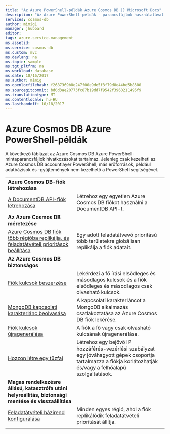 ```yaml
---
title: "Az Azure PowerShell-példák Azure Cosmos DB |} Microsoft Docs"
description: "Az Azure PowerShell-példák - parancsfájlok használatával segítséget Azure Cosmos DB fiókok létrehozásához és kezeléséhez."
services: cosmos-db
author: mimig1
manager: jhubbard
editor: 
tags: azure-service-management
ms.assetid: 
ms.service: cosmos-db
ms.custom: mvc
ms.devlang: na
ms.topic: sample
ms.tgt_pltfrm: na
ms.workload: database
ms.date: 10/16/2017
ms.author: mimig
ms.openlocfilehash: f2687369b8e247f00e9de5f3f79d8e44be5b8300
ms.sourcegitcommit: bd0d3ae20773fc87b19dd7f9542f3960211495f9
ms.translationtype: MT
ms.contentlocale: hu-HU
ms.lasthandoff: 10/18/2017
---
```

# <a name="azure-powershell-samples-for-azure-cosmos-db"></a>Azure Cosmos DB Azure PowerShell-példák

A következő táblázat az Azure Cosmos DB Azure PowerShell-mintaparancsfájlok hivatkozásokat tartalmaz. Jelenleg csak kezelheti az Azure Cosmos DB accountlayer PowerShell; más erőforrások, például adatbázisok és -gyűjtemények nem kezelhető a PowerShell segítségével.

| |  |
|---|---|
|**Azure Cosmos DB-fiók létrehozása**||
|[A DocumentDB API-fiók létrehozása](scripts/create-database-account-powershell.md?toc=%2fpowershell%2fmodule%2ftoc.json)| Létrehoz egy egyetlen Azure Cosmos DB fiókot használni a DocumentDB API-t. |
|**Az Azure Cosmos DB méretezése**||
|[Azure Cosmos DB fiók több régióba replikálja, és feladatátvételi prioritások beállítása](scripts/scale-multiregion-powershell.md?toc=%2fpowershell%2fmodule%2ftoc.json)|Egy adott feladatátvevő prioritású több területekre globálisan replikálja a fiók adatait.|
|**Az Azure Cosmos DB biztonságos**||
| [Fiók kulcsok beszerzése](scripts/secure-get-account-key-powershell.md?toc=%2fpowershell%2fmodule%2ftoc.json) | Lekérdezi a fő írási elsődleges és másodlagos kulcsok és a fiók elsődleges és másodlagos csak olvasható kulcsok.|
| [MongoDB kapcsolati karakterlánc beolvasása](scripts/secure-mongo-connection-string-powershell.md?toc=%2fpowershell%2fmodule%2ftoc.json) | A kapcsolati karakterláncot a MongoDB alkalmazás csatlakoztatása az Azure Cosmos DB fiók lekérése.|
|[Fiók kulcsok újragenerálása](scripts/secure-regenerate-key-powershell.md?toc=%2fpowershell%2fmodule%2ftoc.json)|A fiók a fő vagy csak olvasható kulcsának újragenerálása.|
|[Hozzon létre egy tűzfal](scripts/create-firewall-powershell.md?toc=%2fpowershell%2fmodule%2ftoc.json)| Létrehoz egy bejövő IP hozzáférés-vezérlési szabályzat egy jóváhagyott gépek csoportja tartalmazza a fiókja korlátozhatják és/vagy a felhőalapú szolgáltatások.|
|**Magas rendelkezésre állású, katasztrófa utáni helyreállítás, biztonsági mentése és visszaállítása**||
|[Feladatátvételi házirend konfigurálása](scripts/ha-failover-policy-powershell.md?toc=%2fpowershell%2fmodule%2ftoc.json)|Minden egyes régió, ahol a fiók replikálódik feladatátvételi prioritását állítja.|
|||
